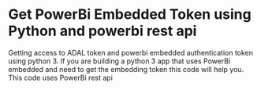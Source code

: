 # Get PowerBi Embedded Token using Python and powerbi rest api
Getting access to ADAL token and powerbi embedded authentication token using python 3. If you are building a python 3 app that uses
PowerBi embedded and need to get the embedding token this code will help you. This code uses PowerBi rest api
